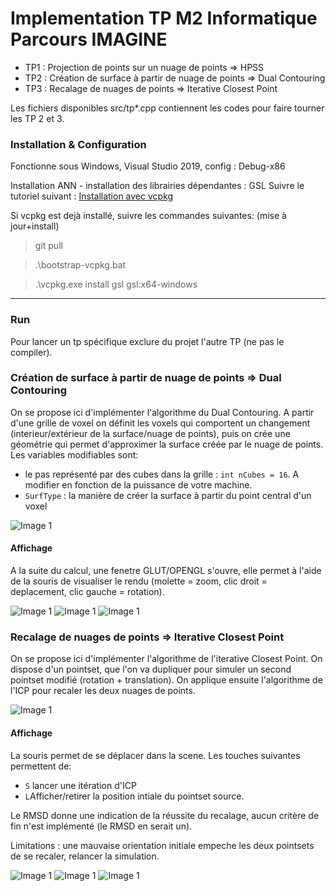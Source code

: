 # Implementation TP M2 Informatique Parcours IMAGINE 

* TP1 : Projection de points sur un nuage de points => HPSS 
* TP2 : Création de surface à partir de nuage de points => Dual Contouring 
* TP3 : Recalage de nuages de points => Iterative Closest Point 

Les fichiers disponibles src/tp*.cpp contiennent les codes pour faire tourner les TP 2 et 3. 


### Installation & Configuration

Fonctionne sous Windows, Visual Studio 2019, config : Debug-x86 

Installation ANN - installation des librairies dépendantes : GSL 
Suivre le tutoriel suivant : [Installation avec vcpkg](https://solarianprogrammer.com/2020/01/26/getting-started-gsl-gnu-scientific-library-windows-macos-linux/#gsl_installation_windows)   
 
 
Si vcpkg est dejà installé, suivre les commandes suivantes: (mise à jour+install)  
 
 > git pull 
 
 > .\bootstrap-vcpkg.bat 
 
 > .\vcpkg.exe install gsl gsl:x64-windows
 
---
### Run 

Pour lancer un tp spécifique exclure du projet l'autre TP (ne pas le compiler). 

###  Création de surface à partir de nuage de points => Dual Contouring 

On se propose ici d'implémenter l'algorithme du Dual Contouring. 
A partir d'une grille de voxel on définit les voxels qui comportent un changement (interieur/extérieur de la surface/nuage de points), puis on crée une géométrie qui permet d'approximer la surface créée par le nuage de points. 
Les variables modifiables sont:
- le pas représenté par des cubes dans la grille : `int nCubes = 16`. A modifier en fonction de la puissance de votre machine. 
- `SurfType` : la manière de créer la surface à partir du point central d'un voxel 

![Image 1](IGA/data/images/06.png)

#### Affichage 

A la suite du calcul, une fenetre GLUT/OPENGL s'ouvre, elle permet à l'aide de la souris de visualiser le rendu (molette = zoom, clic droit = deplacement, clic gauche = rotation). 


![Image 1](IGA/data/images/08.png)
![Image 1](IGA/data/images/09.png)
![Image 1](IGA/data/images/10.png)


###  Recalage de nuages de points => Iterative Closest Point 

On se propose ici d'implémenter l'algorithme de l'iterative Closest Point.
On dispose d'un pointset, que l'on va dupliquer pour simuler un second pointset modifié (rotation + translation). On applique ensuite l'algorithme de l'ICP pour recaler les deux nuages de points. 

![Image 1](IGA/data/images/03.png)

#### Affichage 

La souris permet de se déplacer dans la scene.
Les touches suivantes permettent de: 
- `S` lancer une itération d'ICP 
- `L`Afficher/retirer la position intiale du pointset source. 

Le RMSD donne une indication de la réussite du recalage, aucun critère de fin n'est implémenté (le RMSD en serait un). 

Limitations : une mauvaise orientation initiale empeche les deux pointsets de se recaler, relancer la simulation. 

![Image 1](IGA/data/images/01.png)
![Image 1](IGA/data/images/04.png)
![Image 1](IGA/data/images/05.png)